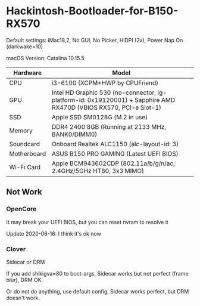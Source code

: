 # Hackintosh-Bootloader-for-B150-RX570

Default settings: iMac18,2, No GUI, No Picker, HiDPI (2x), Power Nap On (darkwake=10)

macOS Version: Catalina 10.15.5

| Hardware | Model |
| --- | --- |
| CPU | i3-6100 (XCPM+HWP by CPUFriend) |
| GPU | Intel HD Graphic 530 (no-connector, ig-platform-id: 0x19120001) + Sapphire AMD RX470D (VBIOS RX570, PCI-e Slot-1) |
| SSD | Apple SSD SM0128G (M.2 in use) |
| Memory | DDR4 2400 8GB (Running at 2133 MHz, BANK0/DIMM0) |
| Soundcard | Onboard Realtek ALC1150 (alc-layout-id: 3) |
| Motherboard | ASUS B150 PRO GAMING (Latest UEFI BIOS) |
| Wi-Fi Card | Apple BCM943602CDP (802.11a/b/g/n/ac, 2.4GHz/5GHz HT80, 3x3 MIMO) |

## Not Work
### OpenCore
It may break your UEFI BIOS, but you can reset nvram to resolve it

Update 2020-06-16: I think it's ok now

### Clover
Sidecar or DRM

If you add shikigva=80 to boot-args, Sidecar works but not perfect (frame blur), DRM OK.

Or do not do anything, use default config, Sidecar works perfect, but DRM doesn't work.

